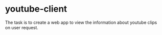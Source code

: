 # youtube-client
The task is to create a web app to view the information about youtube clips on user request.
